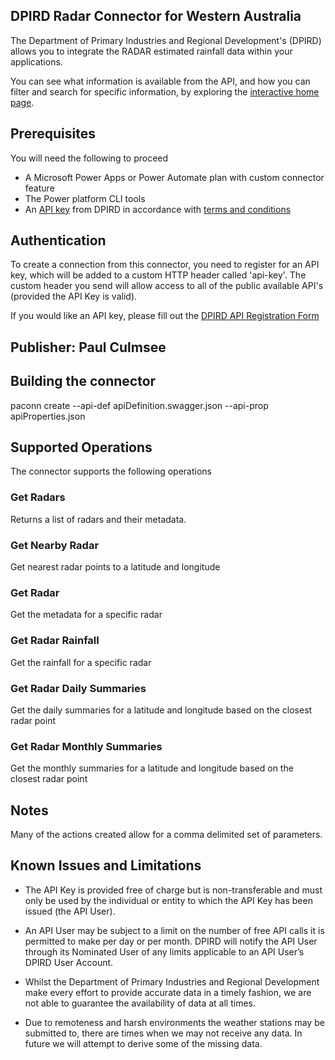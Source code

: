 
## DPIRD Radar Connector for Western Australia
The Department of Primary Industries and Regional Development's (DPIRD) allows you to integrate the RADAR estimated rainfall data within your applications.

You can see what information is available from the API, and how you can filter and search for specific information, by exploring the [interactive home page](https://api.dpird.wa.gov.au/v2/radar/openapi/).

## Prerequisites
You will need the following to proceed
* A Microsoft Power Apps or Power Automate plan with custom connector feature
* The Power platform CLI tools
* An [API key](https://www.agric.wa.gov.au/form/dpird-api-registration) from DPIRD in accordance with [terms and conditions](https://www.agric.wa.gov.au/apis/api-terms-and-conditions)

## Authentication
To create a connection from this connector, you need to register for an API key, which will be added to a custom HTTP header called 'api-key'. The custom header you send will allow access to all of the public available API's (provided the API Key is valid).

If you would like an API key, please fill out the [DPIRD API Registration Form](https://www.agric.wa.gov.au/form/dpird-api-registration)

## Publisher: Paul Culmsee

## Building the connector 
paconn create --api-def apiDefinition.swagger.json --api-prop apiProperties.json

## Supported Operations
The connector supports the following operations
### Get Radars 
Returns a list of radars and their metadata.

### Get Nearby Radar 
Get nearest radar points to a latitude and longitude

### Get Radar 
Get the metadata for a specific radar

### Get Radar Rainfall
Get the rainfall for a specific radar

### Get Radar Daily Summaries 
Get the daily summaries for a latitude and longitude based on the closest radar point

### Get Radar Monthly Summaries 
Get the monthly summaries for a latitude and longitude based on the closest radar point

## Notes
Many of the actions created allow for a comma delimited set of parameters. 

## Known Issues and Limitations
* The API Key is provided free of charge but is non-transferable and must only be used by the individual or entity to which the API Key has been issued (the API User).

* An API User may be subject to a limit on the number of free API calls it is permitted to make per day or per month. DPIRD will notify the API User through its Nominated User of any limits applicable to an API User’s DPIRD User Account.

* Whilst the Department of Primary Industries and Regional Development make every effort to provide accurate data in a timely fashion, we are not able to guarantee the availability of data at all times.

* Due to remoteness and harsh environments the weather stations may be submitted to, there are times when we may not receive any data. In future we will attempt to derive some of the missing data.